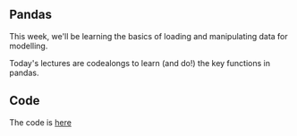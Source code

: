 ## Pandas

This week, we'll be learning the basics of loading and manipulating data for modelling.

Today's lectures are codealongs to learn (and do!) the key functions in pandas.

## Code
The code is [here](https://github.com/ga-students/DSI-DC-2/blob/master/curriculum/Week-02/1.03%20Intro%20to%20Pandas%20I/intro-to-pandas.py)
